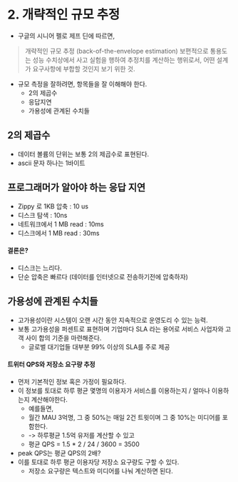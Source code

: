 # 2. 개략적인 규모 추정
 * 구글의 시니어 펠로 제프 딘에 따르면,
 > 개략적인 규모 추정 (back-of-the-envelope estimation) 보편적으로 통용도는 성능 수치상에서 사고 실험을 행하여 추정치를 계산하는 행위로서, 어떤 설계가 요구사항에 부합할 것인지 보기 위한 것.
 * 규모 측정을 잘하려면, 항목들을 잘 이해해야 한다.
    * 2의 제곱수
    * 응답지연
    * 가용성에 관계된 수치들
  
## 2의 제곱수
 * 데이터 볼륨의 단위는 보통 2의 제곱수로 표현된다.
 * ascii 문자 하나는 1바이트

## 프로그래머가 알아야 하는 응답 지연
 * Zippy 로 1KB 압축 : 10 us
 * 디스크 탐색 : 10ns
 * 네트워크에서 1 MB read : 10ms
 * 디스크에서 1 MB read : 30ms
#### 결론은?
 * 디스크는 느리다.
 * 단순 압축은 빠르다 (데이터를 인터넷으로 전송하기전에 압축하자)

## 가용성에 관계된 수치들
 * 고가용성이란 시스템이 오랜 시간 동안 지속적으로 운영도리 수 있는 능력.
 * 보통 고가용성을 퍼센트로 표현하며 기업마다 SLA 라는 용어로 서비스 사업자와 고객 사이 합의 기준을 마련해준다.
    * 글로벌 대기업들 대부분 99% 이상의 SLA를 주로 제공

#### 트위터 QPS와 저장소 요구량 추정
 * 먼저 기본적인 정보 혹은 가정이 필요하다.
 * 이 정보를 토대로 하루 평균 몇명의 이용자가 서비스를 이용하는지 / 얼마나 이용하는지 계산해야한다.
    * 예를들면,
    * 월간 MAU 3억명, 그 중 50%는 매일 2건 트윗이며 그 중 10%는 미디어를 포함한다.
    * -> 하루평균 1.5억 유저를 계산할 수 있고
    * 평균 QPS = 1.5 * 2 / 24 / 3600 = 3500
  * peak QPS는 평균 QPS의 2배? 
* 이를 토대로 하루 평균 이용자당 저장소 요구량도 구할 수 있다.
  * 저장소 요구량은 텍스트와 미디어를 나눠 계산하면 된다.

